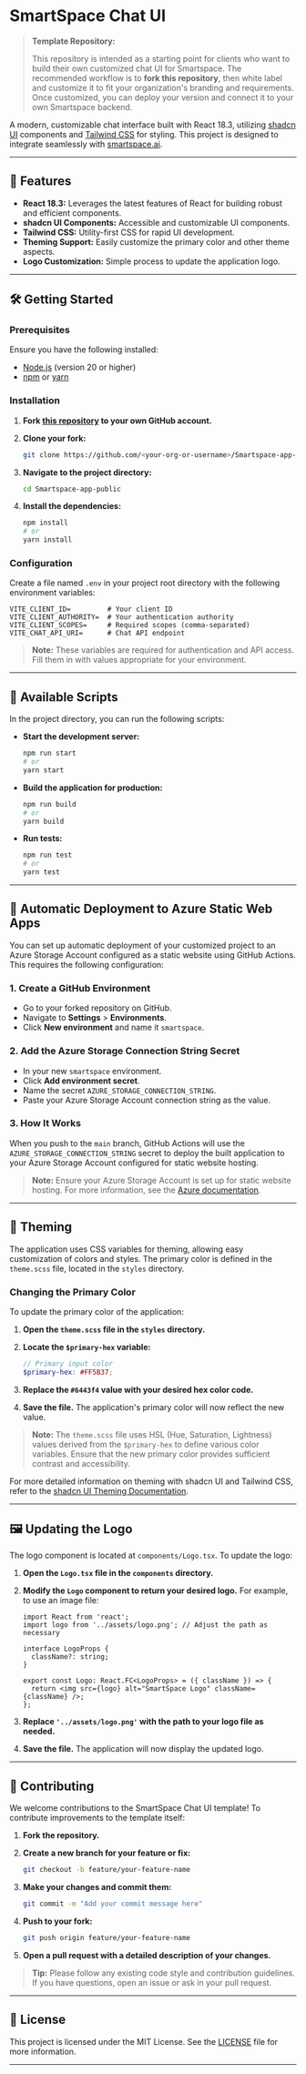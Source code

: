 # SmartSpace Chat UI

> **Template Repository:**
> 
> This repository is intended as a starting point for clients who want to build their own customized chat UI for Smartspace. The recommended workflow is to **fork this repository**, then white label and customize it to fit your organization's branding and requirements. Once customized, you can deploy your version and connect it to your own Smartspace backend.

A modern, customizable chat interface built with React 18.3, utilizing [shadcn UI](https://ui.shadcn.com/) components and [Tailwind CSS](https://tailwindcss.com/) for styling. This project is designed to integrate seamlessly with [smartspace.ai](https://smartspace.ai).

---

## 🚀 Features

- **React 18.3:** Leverages the latest features of React for building robust and efficient components.
- **shadcn UI Components:** Accessible and customizable UI components.
- **Tailwind CSS:** Utility-first CSS for rapid UI development.
- **Theming Support:** Easily customize the primary color and other theme aspects.
- **Logo Customization:** Simple process to update the application logo.

---

## 🛠️ Getting Started

### Prerequisites

Ensure you have the following installed:

- [Node.js](https://nodejs.org/en/download/) (version 20 or higher)
- [npm](https://www.npmjs.com/get-npm) or [yarn](https://yarnpkg.com/getting-started/install)

### Installation

1. **Fork [this repository](https://github.com/Smartspace-ai/Smartspace-app-public) to your own GitHub account.**
2. **Clone your fork:**

   ```bash
   git clone https://github.com/<your-org-or-username>/Smartspace-app-public.git
   ```

3. **Navigate to the project directory:**

   ```bash
   cd Smartspace-app-public
   ```

4. **Install the dependencies:**

   ```bash
   npm install
   # or
   yarn install
   ```

### Configuration

Create a file named `.env` in your project root directory with the following environment variables:

```env
VITE_CLIENT_ID=         # Your client ID
VITE_CLIENT_AUTHORITY=  # Your authentication authority
VITE_CLIENT_SCOPES=     # Required scopes (comma-separated)
VITE_CHAT_API_URI=      # Chat API endpoint
```

> **Note:** These variables are required for authentication and API access. Fill them in with values appropriate for your environment.

---

## 📜 Available Scripts

In the project directory, you can run the following scripts:

- **Start the development server:**

  ```bash
  npm run start
  # or
  yarn start
  ```

- **Build the application for production:**

  ```bash
  npm run build
  # or
  yarn build
  ```

- **Run tests:**

  ```bash
  npm run test
  # or
  yarn test
  ```

---

## 🚀 Automatic Deployment to Azure Static Web Apps

You can set up automatic deployment of your customized project to an Azure Storage Account configured as a static website using GitHub Actions. This requires the following configuration:

### 1. Create a GitHub Environment

- Go to your forked repository on GitHub.
- Navigate to **Settings** > **Environments**.
- Click **New environment** and name it `smartspace`.

### 2. Add the Azure Storage Connection String Secret

- In your new `smartspace` environment.
- Click **Add environment secret**.
- Name the secret `AZURE_STORAGE_CONNECTION_STRING`.
- Paste your Azure Storage Account connection string as the value.

### 3. How It Works

When you push to the `main` branch, GitHub Actions will use the `AZURE_STORAGE_CONNECTION_STRING` secret to deploy the built application to your Azure Storage Account configured for static website hosting.

> **Note:** Ensure your Azure Storage Account is set up for static website hosting. For more information, see the [Azure documentation](https://learn.microsoft.com/en-us/azure/storage/blobs/storage-blob-static-website).

---

## 🎨 Theming

The application uses CSS variables for theming, allowing easy customization of colors and styles. The primary color is defined in the `theme.scss` file, located in the `styles` directory.

### Changing the Primary Color

To update the primary color of the application:

1. **Open the `theme.scss` file in the `styles` directory.**
2. **Locate the `$primary-hex` variable:**

   ```scss
   // Primary input color
   $primary-hex: #FF5B37;
   ```

3. **Replace the `#6443f4` value with your desired hex color code.**
4. **Save the file.** The application's primary color will now reflect the new value.

> **Note:** The `theme.scss` file uses HSL (Hue, Saturation, Lightness) values derived from the `$primary-hex` to define various color variables. Ensure that the new primary color provides sufficient contrast and accessibility.

For more detailed information on theming with shadcn UI and Tailwind CSS, refer to the [shadcn UI Theming Documentation](https://ui.shadcn.com/docs/theming).

---

## 🖼️ Updating the Logo

The logo component is located at `components/Logo.tsx`. To update the logo:

1. **Open the `Logo.tsx` file in the `components` directory.**
2. **Modify the `Logo` component to return your desired logo.** For example, to use an image file:

   ```tsx
   import React from 'react';
   import logo from '../assets/logo.png'; // Adjust the path as necessary

   interface LogoProps {
     className?: string;
   }

   export const Logo: React.FC<LogoProps> = ({ className }) => {
     return <img src={logo} alt="SmartSpace Logo" className={className} />;
   };
   ```

3. **Replace `'../assets/logo.png'` with the path to your logo file as needed.**
4. **Save the file.** The application will now display the updated logo.

---

## 🤝 Contributing

We welcome contributions to the SmartSpace Chat UI template! To contribute improvements to the template itself:

1. **Fork the repository.**
2. **Create a new branch for your feature or fix:**

   ```bash
   git checkout -b feature/your-feature-name
   ```

3. **Make your changes and commit them:**

   ```bash
   git commit -m "Add your commit message here"
   ```

4. **Push to your fork:**

   ```bash
   git push origin feature/your-feature-name
   ```

5. **Open a pull request with a detailed description of your changes.**

> **Tip:** Please follow any existing code style and contribution guidelines. If you have questions, open an issue or ask in your pull request.

---

## 📄 License

This project is licensed under the MIT License. See the [LICENSE](LICENSE) file for more information.

---
